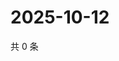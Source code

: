 # 2025-10-12

共 0 条

<!-- BEGIN ZHIHUVIDEO -->
<!-- 最后更新时间 Sun Oct 12 2025 13:10:16 GMT+0800 (China Standard Time) -->

<!-- END ZHIHUVIDEO -->
